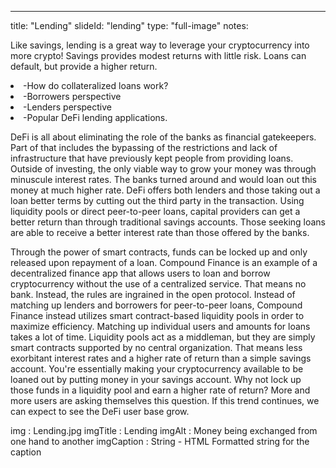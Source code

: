 --- 
title: "Lending"
slideId: "lending"
type: "full-image"
notes: 
  <p class="subtitle">Like savings, lending is a great way to leverage your cryptocurrency into more crypto! Savings provides modest returns with little risk. Loans can default, but provide a higher return. 
<li>-How do collateralized loans work?</li>  
<li>-Borrowers perspective</li>
<li>-Lenders perspective</li>
  <li>-Popular DeFi lending applications.</li></p>
  <p>DeFi is all about eliminating the role of the banks as financial gatekeepers. Part of that includes the bypassing of the restrictions and lack of infrastructure that have previously kept people from providing loans. Outside of investing, the only viable way to grow your money was through minuscule interest rates. The banks turned around and would loan out this money at much higher rate. DeFi offers both lenders and those taking out a loan better terms by cutting out the third party in the transaction. Using liquidity pools or direct peer-to-peer loans, capital providers can get a better return than through traditional savings accounts. Those seeking loans are able to receive a better interest rate than those offered by the banks.</p>
  <p>Through the power of smart contracts, funds can be locked up and only released upon repayment of a loan. Compound Finance is an example of a decentralized finance app that allows users to loan and borrow cryptocurrency without the use of a centralized service. That means no bank. Instead, the rules are ingrained in the open protocol.  Instead of matching up lenders and borrowers for peer-to-peer loans, Compound Finance instead utilizes smart contract-based liquidity pools in order to maximize efficiency. Matching up individual users and amounts for loans takes a lot of time. Liquidity pools act as a middleman, but they are simply smart contracts supported by no central organization. That means less exorbitant interest rates and a higher rate of return than a simple savings account. You're essentially making your cryptocurrency available to be loaned out by putting money in your savings account. Why not lock up those funds in a liquidity pool and earn a higher rate of return? More and more users are asking themselves this question. If this trend continues, we can expect to see the DeFi user base grow.</p>
img : Lending.jpg
imgTitle : Lending
imgAlt : Money being exchanged from one hand to another
imgCaption : String - HTML Formatted string for the caption
